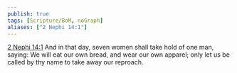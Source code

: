 ```yaml
---
publish: true
tags: [Scripture/BoM, noGraph]
aliases: ["2 Nephi 14:1"]
---
```

[2 Nephi 14:1](https://churchofjesuschrist.org/study/scriptures/bofm/2-ne/14?lang=eng&id=p1#p1) And in that day, seven women shall take hold of one man, saying: We will eat our own bread, and wear our own apparel; only let us be called by thy name to take away our reproach.
